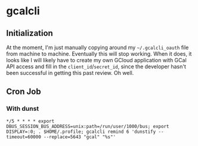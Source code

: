 gcalcli
=======

## Initialization

At the moment, I'm just manually copying around my `~/.gcalcli_oauth` file from
machine to machine. Eventually this will stop working. When it does, it looks
like I will likely have to create my own GCloud application with GCal API
access and fill in the `client_id`/`secret_id`, since the developer hasn't been
successful in getting this past review. Oh well.

## Cron Job

### With dunst
```
*/5 * * * * export DBUS_SESSION_BUS_ADDRESS=unix:path=/run/user/1000/bus; export DISPLAY=:0; . $HOME/.profile; gcalcli remind 6 'dunstify --timeout=60000 --replace=5643 "gcal" "%s"'
```

